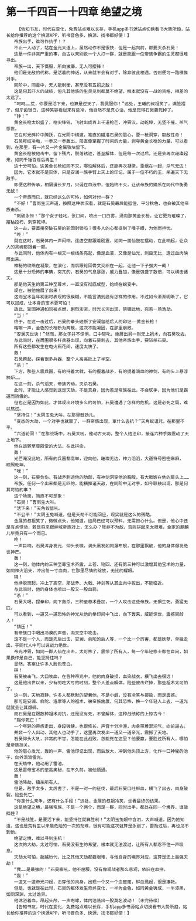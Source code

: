 # 第一千四百一十四章 绝望之境
        【告知书友，时代在变化，免费站点难以长存，手机app多书源站点切换看书大势所趋，站长给你推荐的这个换源APP，听书音色多、换源、找书都好使！】
       帝族出手，谁可作抗手！？
       不止一人动了，站在金光大道上，虽然动作不是很快，但是一起向前，都要灭杀石昊！
       这是一件非常严重的事，自古以来别说一个人打一群，就是能跟一位帝族争霸的生灵都很难寻出。
       帝族一出，天下慑服，所向披靡，无人可撄锋！
       他们是无敌的代称，是活着的神话，从来就不会有对手，除非彼此相遇，否则便可一路横推对手。
       同阶中，同辈中，无人能制衡，甚至没有五招之敌！
       这是何其吓人的战绩，但凡其他族的生灵见到都莫不绝望，根本就没有一战的资格，相差的太远了。
       “呵呵……荒，你要是活下来，也算是逆天了，我佩服你！”远处，王曦的叔祖笑了，满脸褶子，但牙齿很白，这种笑容看起来有些冷，他自然不是真心话，他是觉得石昊要死掉了。
       “铮！”
       黄金长枪太炽盛了，枪尖锋锐，飞射出成百上千道枪芒，冲霄汉，动乾坤，无坚不摧，杀气惊世。
       它在时光碎片中腾跃，在光阴中横渡，笔直的瞄准石昊的眉心，要一枪洞穿，取敌性命！
       石昊眸绽冷电，一拳又一拳轰出，简直像掌握了时间的力量，剥夺黄金长枪的力量，可以看到，在那里，有一片又一片金属铁块留下。
       黄金长枪被他击中，留下残片，脱落锈迹，甚至解体，但是每一次过后，还是会再次璀璨起来，如同千锤百炼后再生！
       这十分可怕，这黄金长枪如同不灭，哪怕解体后，还能再次凝聚，重组在一起，杀气无边！
       因为，它本就不是实体，只是安澜一族手臂上天上的印记，属于一位不朽的王，杀遍天下无敌手。
       即便这种传承，相隔漫长岁月，只诞在血液中，但始终不灭，让该帝族的嫡系在同代中衡勇无敌！
       一个帝族而已，就已经这么的可怖，如何对付一群？
       “不好！”曹雨生沉声道，按照这种状况看，就是石昊最后能抵住，平分秋色，也会被其他帝族击杀。
       “刺破永恒！”那个女子轻叱，张口间，喷出一口白雾，涌向那黄金长枪，让它更为璀璨了，摧枯拉朽，刺穿乾坤。
       这一击，要直接突破石昊的轮回封锁吗？很多人的心都提到了嗓子眼，为他而担忧。
       “咚！”
       就在这时，石昊体内一声闷响，连虚空都跟着剧震，如同一面仙鼓在擂动，在此响起，让众人的灵魂都跟着一颤。
       与此同时，他体内有一根又一根线条亮起，像是血液，又像是仙光，刺目无比，透过血肉映照出来。
       神秘的纹络在凝聚，在演化，而后跟轮回骨文交织在一起，让他一下子强大一截！
       这是十分恐怖的事情，突兀的，石昊的气息暴涨，威力叠加，像是强盛了数倍，可以横击诸天。
       那是他天生的第三种至尊术，一直没有彻底成型，始终在蜕变中。
       现在，被他施展了出来！
       这则宝术当年初出时表现的很模糊，不能言清到底有怎样的作用，不过如今渐渐明晰了，它可以加成，让本身的宝术更可怕！
       故此，轮回神通如同被点燃，剧烈澎湃，时光长河出现，禁锢此地，宛若一场浩劫。
       “当！”
       终于，在这一击过后，石昊的拳头砸断了安澜留给后人的印记——黄金长枪！
       喀嚓一声，金色的长枪断为两截，这次不能凝固，在那里崩散。
       “安澜灭世诀！”然而，那女子并不惊惧，口中轻叱，施展出另一则无上祖术，向石昊攻去。
       与此同时，在周围很多杆兵器出现，向着石昊刺去，其他帝族出手，要斩杀石昊。
       所有这些都发生在电火石花间，速度太快了。
       轰！
       石昊腾起，踩着很多兵器，整个人高高跃上了半空。
       “杀！”
       下方，那些人震兵器，有的持着大戟，有的握着战矛，有的提着滴血的神剑，有的头上悬浮神炉……
       在这一刻，杀气滔天，帝族齐动，灭杀石昊。
       此时，才能让人感觉到这是天劫，不是真身，因为若是帝族在此，不会联手，因为他们是霸道而骄傲的。
       但也正是因为如此，才体现出环境多么的可怕，石昊遭遇了怎样的危机，这是必死之局，难以熬过。
       “坚持住！”太阴玉兔大叫，在那里鼓劲儿。
       “变态的大劫，一个对手也就罢了，一群帝族出现，拿什么去抗？”天角蚁诅咒，在那里不平。
       “六道轮回！”在那战场中，石昊大吼，催动古天功，整个人结法印，接连六种手势震动了天上地下。
       他在运转至尊殿堂的大法，在此拼命。
       轰！
       光芒淹没此地，所有的兵器都高举，迎向他，璀璨无边，神力滔滔，大道符号密密麻麻， 映照乾坤。
       “噗！”
       这一刻，石昊负伤，有战矛刺透他的肋部，有神剑洞穿他的胸膛，有大戟嵌在他的肩头上……
       帝族，任何一个出来都是无匹的，能横推诸天敌，在同阶中无对手，如今联袂出现，那是何其可怕的事？
       这个场面，简直不可想象！
       “石昊！”曹雨生大叫。
       “活下来！”天角蚁低吼。
       “不公平！”太阴玉兔喊道，但是天劫不可能回应，现实就是这么的残酷。
       金展的叔祖笑了，微微点头，他知道，结局已经可以预料，无需担心什么。但是，他心中还是有点悸动，若是将来跟异域帝族对上，怎么办？除非不为敌，否则拼起来太艰难，金家的麒麟儿毕竟只有一个而已。
       咚！
       一声巨响，石昊浑身发光，仰头长啸，满头黑发如同瀑布般，在那里飘散，他的身体爆发绝世神芒。
       轰！
       这一刻，他体内的三种至尊宝术齐震，上苍、轮回、还有第三种可以激增其他宝术的力量，如同神火滔天，冲出每一寸血肉，在那里尽情的绽放，无比的耀眼。
       锵！
       他挣脱而起，冲上了高空，那战矛、大戟、神剑等从其血肉中拔出，不能临近。
       与此同时，他的身体也喷出一股又一股血箭。
       “杀！”
       石昊大喝，捏拳印，向下轰杀，三种至尊术叠加，一个人攻击这些帝族，无惧生死，勇猛无匹。
       可以看到，一道又一道恐怖的神光从他的拳印间中飞出，向下轰来，威能惊世，震撼同龄人！
       “镇压！”
       有帝族口中喝出冷漠的声音，向天空中攻击。
       这不是一个人，而是先后出击，安澜、俞陀的后人等，一个比一个厉害，都是妖孽，单独走出，于同代人中可以说战力绝世。
       帝光冲霄，如同一群人仙在出击，太可怖了，震惊了所有人，每一个年轻修士都在自问，如果换作是自己，能坚持住吗？
       显然，答案让许多人脸色苍白。
       砰！
       石昊被击飞，大口咳血，在各种帝光中，他的肉身破损，血染战衣，横飞出去很远！
       这是他出世以来，少有的吃大亏的时刻，整个人差点解体，险些被击烂掉，那些祖术太可怕了。
       这一刻，天地寂静，许多人都默默的望着他，不是小觑，没有冷笑与揶揄，而是震撼。
       那可是安澜、俞陀、洛摩等人的祖术，被帝族施展，何其恐怖，换一个年轻人上去，一道光就就会让其爆碎。
       而石昊是在跟数种祖术对抗，还是没有死，不曾解体，这种战绩称的上惊古今！
       “赐你死亡！”
       一个年轻的帝族走出，身段强健，也很修长，声音十分冷漠，肉身带着混沌气，向前逼去。
       并非一个人出动，其他人也动手了，这里再次发出一道又一道帝光，震撼了天地。
       石昊仰头大吼，非常的不甘，怎能在此战败，怎能死在这里？他要赢，要胜过所有人，哪怕是帝族挡关。
       他的眉心发光，轰的一声，雷池印记出现，而后放大，冲到他头顶上方，化作一口神秘的池子，向外流淌雷光。
       在天劫中，他动用了雷池。
       这是雷帝宝术的至高奥秘，在不久前，被他悟通。
       轰！
       雷池降劫，镇杀所有人。
       但是，敌手太多，太厉害了，不是一对一的征伐，最后石昊口吐鲜血，横飞了出去，肉身破裂，险些死亡。
       “你拿什么来争，还有什么手段！”远处，金展的叔祖冷笑，坐看最终的结果。
       这是绝望之境，最强帝族，不是一个两个，而是一群，同时出手，都处在同一个境界，谁能挡住？
       “不是战胜，是要活下来，能坚持住就算胜利！”太阴玉兔眼中含泪，大声喊道，因为她知道，这也是荒有生以来最危险的一次的劫难，很有可能这次就算是永别了，雷劫过后，再也见不到他。
       绝望之境，难以寻到生机！
       这次的大劫，太过可怕，石昊没有生的希望，根本就无法渡过，让所有人都忍不住一声叹息。
       天劫太可怕，超越历代，比之其他天劫都要艰难，与他自身的境界对应，这算是史上最强天劫！
       “我……是最强的！”石昊嘶吼，他不屈服，没有像观战者那么悲观，依旧在血拼。
       “轰！”
       一道又一道帝光冲起，击穿他的肉身，出现一个又一个血窟窿，鲜血溅起，很是凄艳。
       但是，也就是在此时，石昊的躯体发生奇异变化，一半为金色，如同黄金铸成，一半漆黑，如同深渊，太过诡异。
       他沐浴着血，昂起头颅，一声咆哮，体内浩荡出一股莫名波动！（未完待续）
       【告知书友，时代在变化，免费站点难以长存，手机app多书源站点切换看书大势所趋，站长给你推荐的这个换源APP，听书音色多、换源、找书都好使！】